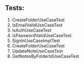 ## Tests:
1. CreateFolderUseCaseTest
2. IsEmailValidUseCaseTest
3. IsAuthUseCaseTest
4. IsPasswordValidUseCaseTest
5. SignInUseCaseImplTest
6. CreateFolderUseCaseTest
7. UpdateNoteUseCaseTest
8. GetNotesByFolderIdUseCaseTest
